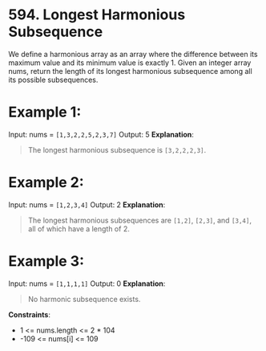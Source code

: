 # 594. Longest Harmonious Subsequence
We define a harmonious array as an array where the difference between its maximum value and its minimum value is exactly 1.
Given an integer array nums, return the length of its longest harmonious subsequence among all its possible subsequences.

 

# Example 1:
Input: nums = `[1,3,2,2,5,2,3,7]`
Output: 5
**Explanation**:
>The longest harmonious subsequence is `[3,2,2,2,3]`.

# Example 2:
Input: nums = `[1,2,3,4]`
Output: 2
**Explanation**:
>The longest harmonious subsequences are `[1,2]`, `[2,3]`, and `[3,4]`, all of which have a length of 2.

# Example 3:
Input: nums = `[1,1,1,1]`
Output: 0
**Explanation**:
>No harmonic subsequence exists.

 

**Constraints**:
- 1 <= nums.length <= 2 * 104
- -109 <= nums[i] <= 109